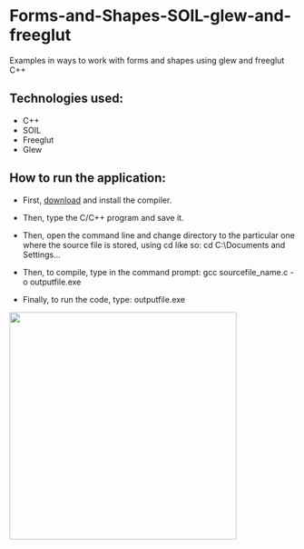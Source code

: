 # Forms-and-Shapes-SOIL-glew-and-freeglut
Examples in ways to work with forms and shapes using glew and freeglut C++

## Technologies used: 
  * C++
  * SOIL
  * Freeglut
  * Glew

## How to run the application:

  * First, [download](https://sourceforge.net/projects/mingw/files/OldFiles/) and install the compiler.

  * Then, type the C/C++ program and save it.

  * Then, open the command line and change directory to the particular one where the source file is stored, using cd like so:
  cd C:\Documents and Settings\...
  
  * Then, to compile, type in the command prompt:
  gcc sourcefile_name.c -o outputfile.exe
  
  * Finally, to run the code, type:
  outputfile.exe


<img src="https://github.com/MullerPenaforte/Forms-and-Shapes-SOIL-glew-and-freeglut/assets/129807601/19bdd64e-352b-4f2c-b8be-dc74415957f9" width="400">
